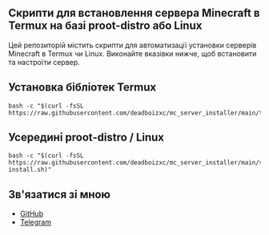 ## Скрипти для встановлення сервера Minecraft в Termux на базі proot-distro або Linux

Цей репозиторій містить скрипти для автоматизації установки серверів Minecraft в Termux чи Linux. Виконайте вказівки нижче, щоб встановити та настроїти сервер.

## Установка бібліотек Termux

```` shell
bash -c "$(curl -fsSL https://raw.githubusercontent.com/deadboizxc/mc_server_installer/main/termux.sh)"
````

## Усередині proot-distro / Linux

```` shell
bash -c "$(curl -fsSL https://raw.githubusercontent.com/deadboizxc/mc_server_installer/main/server-install.sh)"
````


## Зв'язатися зі мною
- [GitHub](https://github.com/deadboizxc)
- [Telegram](http://t.me/deadboizxc)
